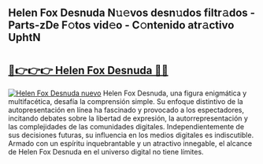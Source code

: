 ## Helen Fox Desnuda N𝚞𝚎vos desn𝚞dos filtr𝚊dos - Parts-zDe F𝚘tos vid𝚎o - C𝚘ntenido atr𝚊ctivo UphtN

# <h2><a href="http://mb9xln.tromn.icu/?c=Helen+Fox+Desnuda">🔗👉👉👉 Helen Fox Desnuda 🔗🔗</a></h2>

[![Helen Fox Desnuda nuevo](https://i.imgur.com/pEAQMta.gif)](http://mb9xln.tromn.icu/?c=Helen+Fox+Desnuda)
Helen Fox Desnuda, una figura enigmática y multifacética, desafía la comprensión simple. Su enfoque distintivo de la autopresentación en línea ha fascinado y provocado a los espectadores, incitando debates sobre la libertad de expresión, la autorrepresentación y las complejidades de las comunidades digitales. Independientemente de sus decisiones futuras, su influencia en los medios digitales es indiscutible. Armado con un espíritu inquebrantable y un atractivo innegable, el alcance de Helen Fox Desnuda en el universo digital no tiene límites.
